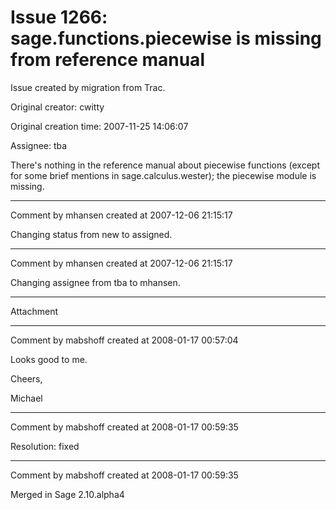 # Issue 1266: sage.functions.piecewise is missing from reference manual

Issue created by migration from Trac.

Original creator: cwitty

Original creation time: 2007-11-25 14:06:07

Assignee: tba

There's nothing in the reference manual about piecewise functions (except for some brief mentions in sage.calculus.wester); the piecewise module is missing.


---

Comment by mhansen created at 2007-12-06 21:15:17

Changing status from new to assigned.


---

Comment by mhansen created at 2007-12-06 21:15:17

Changing assignee from tba to mhansen.


---

Attachment


---

Comment by mabshoff created at 2008-01-17 00:57:04

Looks good to me.

Cheers,

Michael


---

Comment by mabshoff created at 2008-01-17 00:59:35

Resolution: fixed


---

Comment by mabshoff created at 2008-01-17 00:59:35

Merged in Sage 2.10.alpha4
